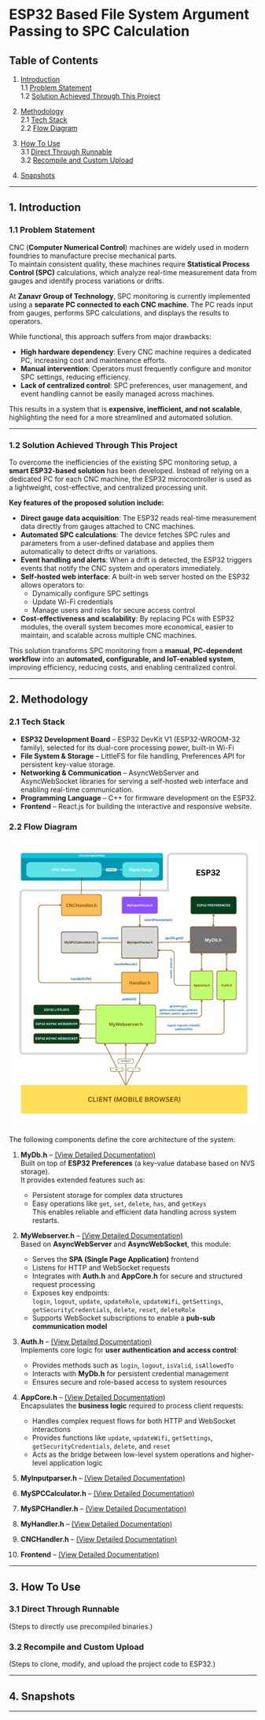# ESP32 Based File System Argument Passing to SPC Calculation

## Table of Contents
1. [Introduction](#1-introduction)  
   1.1 [Problem Statement](#11-problem-statement)  
   1.2 [Solution Achieved Through This Project](#12-solution-achieved-through-this-project)  

2. [Methodology](#2-methodology)  
   2.1 [Tech Stack](#21-tech-stack)  
   2.2 [Flow Diagram](#22-flow-diagram)  

3. [How To Use](#3-how-to-use)  
   3.1 [Direct Through Runnable](#31-direct-through-runnable)  
   3.2 [Recompile and Custom Upload](#32-recompile-and-custom-upload)  

4. [Snapshots](#4-snapshots)  

---

## 1. Introduction

### 1.1 Problem Statement  

CNC (**Computer Numerical Control**) machines are widely used in modern foundries to manufacture precise mechanical parts.  
To maintain consistent quality, these machines require **Statistical Process Control (SPC)** calculations, which analyze real-time measurement data from gauges and identify process variations or drifts.  

At **Zanavr Group of Technology**, SPC monitoring is currently implemented using a **separate PC connected to each CNC machine**. The PC reads input from gauges, performs SPC calculations, and displays the results to operators.  

While functional, this approach suffers from major drawbacks:  

- **High hardware dependency**: Every CNC machine requires a dedicated PC, increasing cost and maintenance efforts.  
- **Manual intervention**: Operators must frequently configure and monitor SPC settings, reducing efficiency.  
- **Lack of centralized control**: SPC preferences, user management, and event handling cannot be easily managed across machines.  

This results in a system that is **expensive, inefficient, and not scalable**, highlighting the need for a more streamlined and automated solution.  

---

### 1.2 Solution Achieved Through This Project  

To overcome the inefficiencies of the existing SPC monitoring setup, a **smart ESP32-based solution** has been developed. Instead of relying on a dedicated PC for each CNC machine, the ESP32 microcontroller is used as a lightweight, cost-effective, and centralized processing unit.  

**Key features of the proposed solution include:**  

- **Direct gauge data acquisition**: The ESP32 reads real-time measurement data directly from gauges attached to CNC machines.  
- **Automated SPC calculations**: The device fetches SPC rules and parameters from a user-defined database and applies them automatically to detect drifts or variations.  
- **Event handling and alerts**: When a drift is detected, the ESP32 triggers events that notify the CNC system and operators immediately.  
- **Self-hosted web interface**: A built-in web server hosted on the ESP32 allows operators to:  
  - Dynamically configure SPC settings  
  - Update Wi-Fi credentials  
  - Manage users and roles for secure access control  
- **Cost-effectiveness and scalability**: By replacing PCs with ESP32 modules, the overall system becomes more economical, easier to maintain, and scalable across multiple CNC machines.  

This solution transforms SPC monitoring from a **manual, PC-dependent workflow** into an **automated, configurable, and IoT-enabled system**, improving efficiency, reducing costs, and enabling centralized control.  

---

## 2. Methodology

### 2.1 Tech Stack  

- **ESP32 Development Board** – ESP32 DevKit V1 (ESP32-WROOM-32 family), selected for its dual-core processing power, built-in Wi-Fi
- **File System & Storage** – LittleFS for file handling, Preferences API for persistent key-value storage.  
- **Networking & Communication** – AsyncWebServer and AsyncWebSocket libraries for serving a self-hosted web interface and enabling real-time communication.  
- **Programming Language** – C++ for firmware development on the ESP32.  
- **Frontend** – React.js for building the interactive and responsive website.  


### 2.2 Flow Diagram  
![Project Flow Diagram](./docs/assets/images/flowdiagram.png)  

The following components define the core architecture of the system:  

1. **MyDb.h** – [(View Detailed Documentation)](./docs/MyDb.md)  
   Built on top of **ESP32 Preferences** (a key-value database based on NVS storage).  
   It provides extended features such as:  
   - Persistent storage for complex data structures  
   - Easy operations like `get`, `set`, `delete`, `has`, and `getKeys`  
   This enables reliable and efficient data handling across system restarts.  

2. **MyWebserver.h** – [(View Detailed Documentation)](./docs/MyWebserver.md)  
   Based on **AsyncWebServer** and **AsyncWebSocket**, this module:  
   - Serves the **SPA (Single Page Application)** frontend  
   - Listens for HTTP and WebSocket requests  
   - Integrates with **Auth.h** and **AppCore.h** for secure and structured request processing  
   - Exposes key endpoints:  
     `login`, `logout`, `update`, `updateRole`, `updateWifi`, `getSettings`,  
     `getSecurityCredentials`, `delete`, `reset`, `deleteRole`  
   - Supports WebSocket subscriptions to enable a **pub-sub communication model**  

3. **Auth.h** – [(View Detailed Documentation)](./docs/Auth.md)  
   Implements core logic for **user authentication and access control**:  
   - Provides methods such as `login`, `logout`, `isValid`, `isAllowedTo`  
   - Interacts with **MyDb.h** for persistent credential management  
   - Ensures secure and role-based access to system resources  

4. **AppCore.h** – [(View Detailed Documentation)](./docs/AppCore.md)  
   Encapsulates the **business logic** required to process client requests:  
   - Handles complex request flows for both HTTP and WebSocket interactions  
   - Provides functions like `update`, `updateWifi`, `getSettings`,  
     `getSecurityCredentials`, `delete`, and `reset`  
   - Acts as the bridge between low-level system operations and higher-level application logic 
6. **MyInputparser.h** – [(View Detailed Documentation)](./docs/MyInputparser.md)  
6. **MySPCCalculator.h** – [(View Detailed Documentation)](./docs/MySPCCalculator.md)  
7. **MySPCHandler.h** – [(View Detailed Documentation)](./docs/MySPCHandler.md)  
8. **MyHandler.h** – [(View Detailed Documentation)](./docs/MyHandler.md)  
9. **CNCHandler.h** – [(View Detailed Documentation)](./docs/CNCHandler.md) 
10. **Frontend** – [(View Detailed Documentation)](./docs/frontend.md) 

---

## 3. How To Use

### 3.1 Direct Through Runnable
(Steps to directly use precompiled binaries.)

### 3.2 Recompile and Custom Upload
(Steps to clone, modify, and upload the project code to ESP32.)

---

## 4. Snapshots

---
